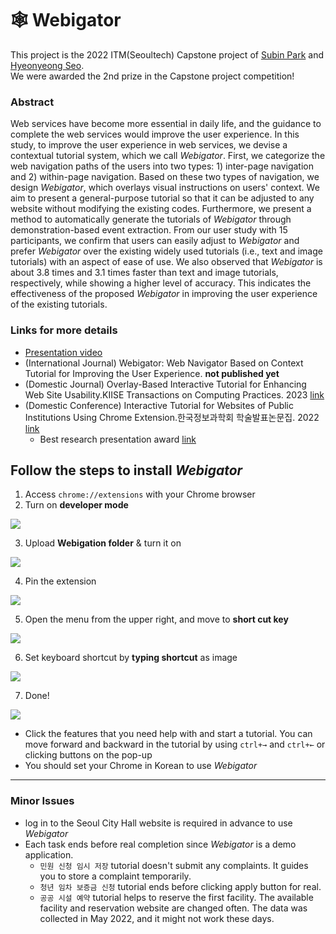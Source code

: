 # 🕸️ Webigator
This project is the 2022 ITM(Seoultech) Capstone project of [Subin Park](https://github.com/twinklesu) and [Hyeonyeong Seo](https://github.com/HyeonYeong-Rose). <br>
We were awarded the 2nd prize in the Capstone project competition!


### Abstract
Web services have become more essential in daily life, and the guidance to complete the web services would improve the user experience. In this study, to improve the user experience in web services, we devise a contextual tutorial system, which we call _Webigator_. First, we categorize the web navigation paths of the users into two types: 1) inter-page navigation and 2) within-page navigation. Based on these two types of navigation, we design _Webigator_, which overlays visual instructions on users' context. We aim to present a general-purpose tutorial so that it can be adjusted to any website without modifying the existing codes. Furthermore, we present a method to automatically generate the tutorials of _Webigator_ through demonstration-based event extraction. From our user study with 15 participants, we confirm that users can easily adjust to _Webigator_ and prefer _Webigator_ over the existing widely used tutorials (i.e., text and image tutorials) with an aspect of ease of use. We also observed that _Webigator_ is about 3.8 times and 3.1 times faster than text and image tutorials, respectively, while showing a higher level of accuracy. This indicates the effectiveness of the proposed _Webigator_ in improving the user experience of the existing tutorials.

### Links for more details 
- [Presentation video](https://www.youtube.com/watch?v=2t0I0-aU_uw&list=PLn_-l_ywBdxYqofQm8NRySeO62jvY9iOz)
- (International Journal) Webigator: Web Navigator Based on Context Tutorial for Improving the User Experience. **not published yet**
- (Domestic Journal) Overlay-Based Interactive Tutorial for Enhancing Web Site Usability.KIISE Transactions on Computing Practices. 2023 [link](https://www.dbpia.co.kr/journal/articleDetail?nodeId=NODE11435171)
- (Domestic Conference) Interactive Tutorial for Websites of Public Institutions Using Chrome Extension.한국정보과학회 학술발표논문집. 2022 [link](https://www.dbpia.co.kr/journal/articleDetail?nodeId=NODE11113696)
  - Best research presentation award [link](https://drive.google.com/file/d/1eAgyD7RWt_PW4YAiJkvaFCDZfWKitYpN/view)
  


## Follow the steps to install _Webigator_

1. Access `chrome://extensions` with your Chrome browser
2. Turn on **developer mode**

![](https://velog.velcdn.com/images/twinklesu914/post/c1e88adb-adbe-4004-bc3d-d106c89bff18/image.png)

3. Upload **Webigation folder** & turn it on

![](https://velog.velcdn.com/images/twinklesu914/post/5149f969-6d99-444c-b9ea-6a68599816f4/image.png)

4. Pin the extension

![](https://velog.velcdn.com/images/twinklesu914/post/2c3b6cc1-7b49-45ec-9407-8a187d99cc20/image.png)

5. Open the menu from the upper right, and move to **short cut key**

![](https://velog.velcdn.com/images/twinklesu914/post/f0680849-a28a-4665-8c68-bcafefb8534a/image.png)

6. Set keyboard shortcut by **typing shortcut** as image

![](https://velog.velcdn.com/images/twinklesu914/post/c39eae70-0691-4902-8a90-4ad9aa84620a/image.png)

7. Done!

![](https://velog.velcdn.com/images/twinklesu914/post/abcd7535-2cd9-4f19-9f22-e07a974ed877/image.png)

- Click the features that you need help with and start a tutorial. You can move forward and backward in the tutorial by using `ctrl+→` and `ctrl+←` or clicking buttons on the pop-up
- You should set your Chrome in Korean to use _Webigator_

---

### Minor Issues

- log in to the Seoul City Hall website is required in advance to use _Webigator_
- Each task ends before real completion since _Webigator_ is a demo application.
  - `민원 신청 임시 저장` tutorial doesn't submit any complaints. It guides you to store a complaint temporarily.
  - `청년 임차 보증금 신청` tutorial ends before clicking apply button for real.
  - `공공 시설 예약` tutorial helps to reserve the first facility. The available facility and reservation website are changed often. The data was collected in May 2022, and it might not work these days.
